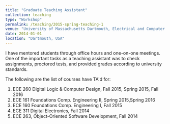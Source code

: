 ```yaml
---
title: "Graduate Teaching Assistant"
collection: teaching
type: "Workshop"
permalink: /teaching/2015-spring-teaching-1
venue: "University of Massachusetts Dartmouth, Electrical and Computer Department"
date: 2014-01-01
location: "Dartmouth, USA"
---
```


I have mentored students through office hours and one-on-one meetings. One of the important tasks as a teaching assistant was to check assignments, proctored tests, and provided grades according to university standards.

 The following are the list of courses have TA'd for:
1. ECE 260 Digital Logic & Computer Design, Fall 2015, Spring 2015, Fall 2016
2. ECE 161 Foundations Comp. Engineering II, Spring 2015,Spring 2016
3. ECE 160 Foundations Comp. Engineering I, Fall 2015
4. ECE 311 Digital Electronics, Fall 2014
5. ECE 263, Object-Oriented Software Development, Fall 2014
